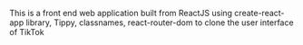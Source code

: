 This is a front end web application built from ReactJS using create-react-app library, Tippy, classnames, react-router-dom to clone the user interface of TikTok
